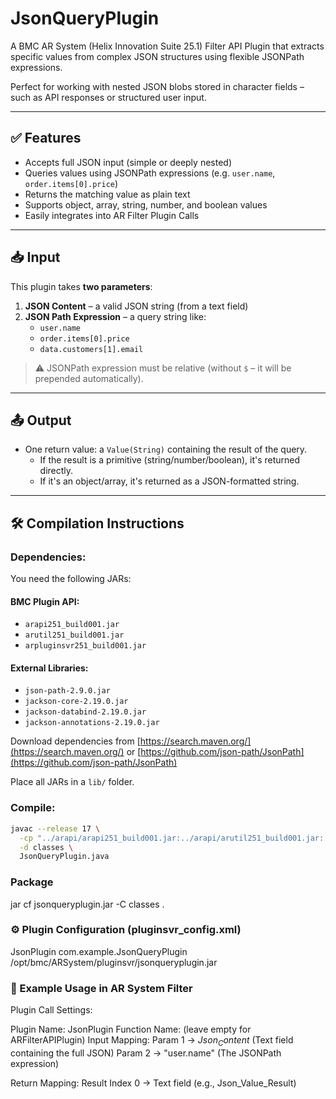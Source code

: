 # JsonQueryPlugin

A BMC AR System (Helix Innovation Suite 25.1) Filter API Plugin that extracts specific values from complex JSON structures using flexible JSONPath expressions.

Perfect for working with nested JSON blobs stored in character fields – such as API responses or structured user input.

---

## ✅ Features

- Accepts full JSON input (simple or deeply nested)
- Queries values using JSONPath expressions (e.g. `user.name`, `order.items[0].price`)
- Returns the matching value as plain text
- Supports object, array, string, number, and boolean values
- Easily integrates into AR Filter Plugin Calls

---

## 📥 Input

This plugin takes **two parameters**:

1. **JSON Content** – a valid JSON string (from a text field)
2. **JSON Path Expression** – a query string like:
   - `user.name`
   - `order.items[0].price`
   - `data.customers[1].email`

> ⚠️ JSONPath expression must be relative (without `$` – it will be prepended automatically).

---

## 📤 Output

- One return value: a `Value(String)` containing the result of the query.
  - If the result is a primitive (string/number/boolean), it's returned directly.
  - If it's an object/array, it's returned as a JSON-formatted string.

---

## 🛠️ Compilation Instructions

### Dependencies:

You need the following JARs:

#### BMC Plugin API:
- `arapi251_build001.jar`
- `arutil251_build001.jar`
- `arpluginsvr251_build001.jar`

#### External Libraries:
- `json-path-2.9.0.jar`
- `jackson-core-2.19.0.jar`
- `jackson-databind-2.19.0.jar`
- `jackson-annotations-2.19.0.jar`

Download dependencies from [https://search.maven.org/](https://search.maven.org/) or [https://github.com/json-path/JsonPath](https://github.com/json-path/JsonPath)

Place all JARs in a `lib/` folder.

### Compile:

```bash
javac --release 17 \
  -cp "../arapi/arapi251_build001.jar:../arapi/arutil251_build001.jar:../arapi/arpluginsvr251_build001.jar:./lib/json-path-2.9.0.jar:./lib/jackson-core-2.19.0.jar:./lib/jackson-databind-2.19.0.jar:./lib/jackson-annotations-2.19.0.jar" \
  -d classes \
  JsonQueryPlugin.java
```

### Package
jar cf jsonqueryplugin.jar -C classes .

### ⚙️ Plugin Configuration (pluginsvr_config.xml)
<plugin>
  <name>JsonPlugin</name>
  <classname>com.example.JsonQueryPlugin</classname>
  <pathelement type="location">/opt/bmc/ARSystem/pluginsvr/jsonqueryplugin.jar</pathelement>
</plugin>

### 🧪 Example Usage in AR System Filter

Plugin Call Settings:

Plugin Name: JsonPlugin
Function Name: (leave empty for ARFilterAPIPlugin)
Input Mapping:
    Param 1 → $Json_Content$ (Text field containing the full JSON)
    Param 2 → "user.name" (The JSONPath expression)

Return Mapping:
    Result Index 0 → Text field (e.g., Json_Value_Result)

    